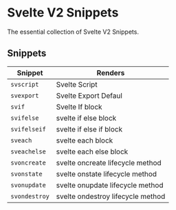 # Svelte V2 Snippets

The essential collection of Svelte V2 Snippets.



## Snippets

| Snippet        | Renders                             |
| ---------------| ------------------------------------|
| `svscript`     | Svelte Script                       |
| `svexport`     | Svelte Export Defaul                |
| `svif`         | Svelte If block                     |
| `svifelse`     | svelte if else block                |
| `svifelseif`   | svelte if else if block             |
| `sveach`       | svelte each block                   |
| `sveachelse`   | svelte each else block              |
| `svoncreate`   | svelte oncreate lifecycle method    |
| `svonstate`    | svelte onstate lifecycle method     |
| `svonupdate`   | svelte onupdate lifecycle method    |
| `svondestroy`  | svelte ondestroy lifecycle method   |